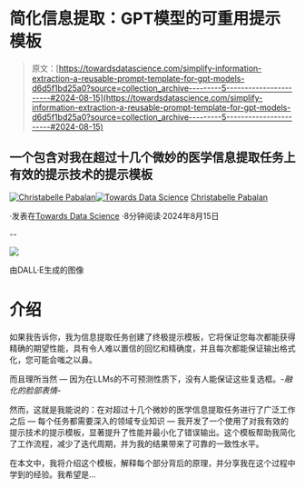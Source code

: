 # 简化信息提取：GPT模型的可重用提示模板

> 原文：[https://towardsdatascience.com/simplify-information-extraction-a-reusable-prompt-template-for-gpt-models-d6d5f1bd25a0?source=collection_archive---------5-----------------------#2024-08-15](https://towardsdatascience.com/simplify-information-extraction-a-reusable-prompt-template-for-gpt-models-d6d5f1bd25a0?source=collection_archive---------5-----------------------#2024-08-15)

## 一个包含对我在超过十几个微妙的医学信息提取任务上有效的提示技术的提示模板

[](https://medium.com/@christabellecp?source=post_page---byline--d6d5f1bd25a0--------------------------------)[![Christabelle Pabalan](../Images/24187865b6e9d03ae1aabf873ce1e67c.png)](https://medium.com/@christabellecp?source=post_page---byline--d6d5f1bd25a0--------------------------------)[](https://towardsdatascience.com/?source=post_page---byline--d6d5f1bd25a0--------------------------------)[![Towards Data Science](../Images/a6ff2676ffcc0c7aad8aaf1d79379785.png)](https://towardsdatascience.com/?source=post_page---byline--d6d5f1bd25a0--------------------------------) [Christabelle Pabalan](https://medium.com/@christabellecp?source=post_page---byline--d6d5f1bd25a0--------------------------------)

·发表在[Towards Data Science](https://towardsdatascience.com/?source=post_page---byline--d6d5f1bd25a0--------------------------------) ·8分钟阅读·2024年8月15日

--

![](../Images/c114de989a52b12d77d2540f1ad0a616.png)

由DALL·E生成的图像

# 介绍

如果我告诉你，我为信息提取任务创建了终极提示模板，它将保证您每次都能获得精确的期望性能，具有令人难以置信的回忆和精确度，并且每次都能保证输出格式化，您可能会嗤之以鼻。

而且理所当然 — 因为在LLMs的不可预测性质下，没有人能保证这些复选框。-**融化的脸部表情*-*

然而，这就是我能说的：在对超过十几个微妙的医学信息提取任务进行了广泛工作之后 — 每个任务都需要深入的领域专业知识 — 我开发了一个使用了对我有效的提示技术的提示模板，显著提升了性能并最小化了错误输出。这个模板帮助我简化了工作流程，减少了迭代周期，并为我的结果带来了可靠的一致性水平。

在本文中，我将介绍这个模板，解释每个部分背后的原理，并分享我在这个过程中学到的经验。我希望是…
